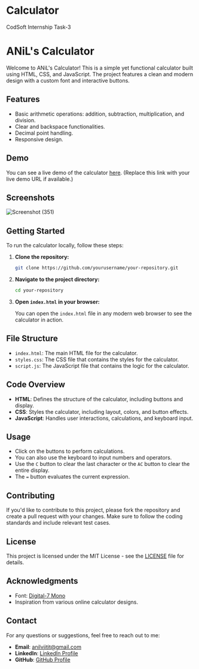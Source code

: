 # Calculator
CodSoft Internship Task-3

# ANiL's Calculator

Welcome to ANiL's Calculator! This is a simple yet functional calculator built using HTML, CSS, and JavaScript. The project features a clean and modern design with a custom font and interactive buttons.

## Features

- Basic arithmetic operations: addition, subtraction, multiplication, and division.
- Clear and backspace functionalities.
- Decimal point handling.
- Responsive design.

## Demo

You can see a live demo of the calculator [here](#). (Replace this link with your live demo URL if available.)

## Screenshots

![Screenshot (351)](https://github.com/user-attachments/assets/a67f92f9-8b33-4bed-bc3a-ffd3f5db48b6)


## Getting Started

To run the calculator locally, follow these steps:

1. **Clone the repository:**

    ```bash
    git clone https://github.com/yourusername/your-repository.git
    ```

2. **Navigate to the project directory:**

    ```bash
    cd your-repository
    ```

3. **Open `index.html` in your browser:**

    You can open the `index.html` file in any modern web browser to see the calculator in action.

## File Structure

- `index.html`: The main HTML file for the calculator.
- `styles.css`: The CSS file that contains the styles for the calculator.
- `script.js`: The JavaScript file that contains the logic for the calculator.

## Code Overview

- **HTML**: Defines the structure of the calculator, including buttons and display.
- **CSS**: Styles the calculator, including layout, colors, and button effects.
- **JavaScript**: Handles user interactions, calculations, and keyboard input.

## Usage

- Click on the buttons to perform calculations.
- You can also use the keyboard to input numbers and operators.
- Use the `C` button to clear the last character or the `AC` button to clear the entire display.
- The `=` button evaluates the current expression.

## Contributing

If you'd like to contribute to this project, please fork the repository and create a pull request with your changes. Make sure to follow the coding standards and include relevant test cases.

## License

This project is licensed under the MIT License - see the [LICENSE](LICENSE) file for details.

## Acknowledgments

- Font: [Digital-7 Mono](https://fonts.cdnfonts.com/s/12008/Digital-7%20Mono.woff)
- Inspiration from various online calculator designs.

## Contact

For any questions or suggestions, feel free to reach out to me:

- **Email**: anilvjitit@gmail.com
- **LinkedIn**: [LinkedIn Profile](https://www.linkedin.com/in/anilvjit)
- **GitHub**: [GitHub Profile](https://github.com/urz-anil)
